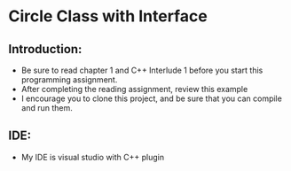 # Circle Class with Interface

## Introduction:
- Be sure to read chapter 1 and C++ Interlude 1 before you start this programming assignment.
- After completing the reading assignment, review this example
- I encourage you to clone this project, and be sure that you can compile and run them.

## IDE:
- My IDE is visual studio with C++ plugin